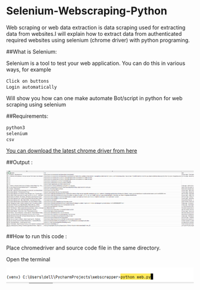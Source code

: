 # Selenium-Webscraping-Python

Web scraping or web data extraction is data scraping used for extracting data from websites.I will explain how to extract data from authenticated required websites using selenium (chrome driver) with python programing. 

##What is Selenium:

Selenium is a tool to test your web application. You can do this in various ways, for example

    Click on buttons
    Login automatically

Will show you how can one make automate Bot/script in python for web scraping using selenium 

##Requirements:

    python3
    selenium
    csv

<a href="https://www.w3schools.com">You can download the latest chrome driver from here </a>

##Output :

![alt text](https://github.com/anupriya99/Selenium-Webscraping-Python/blob/master/scrapping_output.PNG)

##How to run this code :

Place chromedriver and source code file in the same directory.

Open the terminal 

![alt text](https://github.com/anupriya99/Selenium-Webscraping-Python/blob/master/run_command.PNG)





